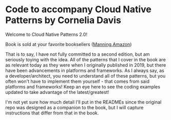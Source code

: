 # Code to accompany Cloud Native Patterns by Cornelia Davis

Welcome to Cloud Native Patterns 2.0!

Book is sold at your favorite booksellers ([Manning](https://www.manning.com/books/cloud-native-patterns),[Amazon](https://a.co/d/hXOjtJ3))

That is to say, I have not fully committed to a second edition, but am seriously toying with the idea. All of the patterns that I cover in the book are as relevant today as they were when I originally published in 2019, but there have been advancements in platforms and frameworks. As I always say, as a developer/architect, you need to understand all of these patterns, but you often won't have to implement them yourself - that comes from said platforms and frameworks! Keep an eye here to see the coding examples updated to take advantage of the latest/greatest!

I'm not yet sure how much detail I'll put in the READMEs since the original repo was designed as a companion to the book, but I will capture instructions that differ from that in the book.

